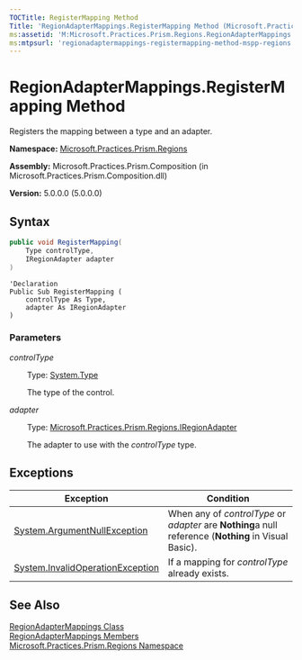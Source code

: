```yaml
---
TOCTitle: RegisterMapping Method
Title: 'RegionAdapterMappings.RegisterMapping Method (Microsoft.Practices.Prism.Regions)'
ms:assetid: 'M:Microsoft.Practices.Prism.Regions.RegionAdapterMappings.RegisterMapping(System.Type,Microsoft.Practices.Prism.Regions.IRegionAdapter)'
ms:mtpsurl: 'regionadaptermappings-registermapping-method-mspp-regions.md'
---
```



# RegionAdapterMappings.RegisterMapping Method

Registers the mapping between a type and an adapter.

**Namespace:** [Microsoft.Practices.Prism.Regions](/patterns-practices/reference/mspp-regions-namespace)

**Assembly:** Microsoft.Practices.Prism.Composition (in Microsoft.Practices.Prism.Composition.dll)

**Version:** 5.0.0.0 (5.0.0.0)

## Syntax

```C#
public void RegisterMapping(
	Type controlType,
	IRegionAdapter adapter
)
```
```VB
'Declaration
Public Sub RegisterMapping ( 
	controlType As Type,
	adapter As IRegionAdapter
)
```

### Parameters

*controlType*  

&nbsp;&nbsp;&nbsp;&nbsp;&nbsp;&nbsp;&nbsp;&nbsp;Type: [System.Type](http://msdn.microsoft.com/en-us/library/42892f65)

&nbsp;&nbsp;&nbsp;&nbsp;&nbsp;&nbsp;&nbsp;&nbsp;The type of the control.

*adapter*  

&nbsp;&nbsp;&nbsp;&nbsp;&nbsp;&nbsp;&nbsp;&nbsp;Type: [Microsoft.Practices.Prism.Regions.IRegionAdapter](/patterns-practices/reference/iregionadapter-interface-mspp-regions)  

&nbsp;&nbsp;&nbsp;&nbsp;&nbsp;&nbsp;&nbsp;&nbsp;The adapter to use with the *controlType* type.

## Exceptions


| Exception                                                                                 | Condition                                                                                            |
|-------------------------------------------------------------------------------------------|------------------------------------------------------------------------------------------------------|
| [System.ArgumentNullException](http://msdn.microsoft.com/en-us/library/27426hcy)     | When any of *controlType* or *adapter* are **Nothing**a null reference (**Nothing** in Visual Basic). |
| [System.InvalidOperationException](http://msdn.microsoft.com/en-us/library/2asft85a) | If a mapping for *controlType* already exists.                                                         |

## See Also

[RegionAdapterMappings Class](/patterns-practices/reference/regionadaptermappings-class-mspp-regions)<br/>
[RegionAdapterMappings Members](/patterns-practices/reference/regionadaptermappings-members-mspp-regions)<br/>
[Microsoft.Practices.Prism.Regions Namespace](/patterns-practices/reference/mspp-regions-namespace)<br/>